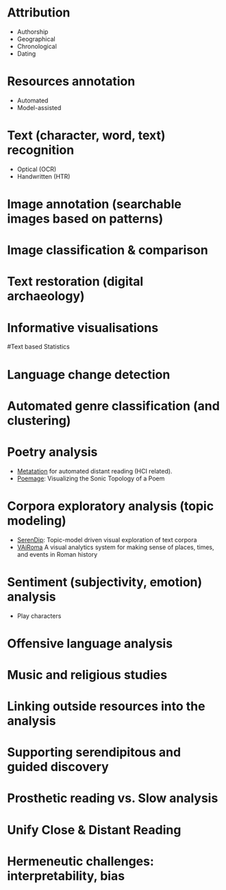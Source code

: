 
# Attribution 
 * Αuthorship
 * Geographical
 * Chronological
 * Dating

# Resources annotation
* Automated
* Model-assisted

# Text (character, word, text) recognition
 * Optical (OCR)
 * Handwritten (HTR)

# Image annotation (searchable images based on patterns)

# Image classification & comparison

# Text restoration (digital archaeology)

# Informative visualisations
#Text based Statistics 

# Language change detection

# Automated genre classification (and clustering)

# Poetry analysis
  * [Metatation](https://dl.acm.org/doi/10.1145/3131609) for automated distant reading (HCI related).
  * [Poemage](https://www.cs.utah.edu/~miriah/publications/poemage.pdf): Visualizing the Sonic Topology of a Poem

# Corpora exploratory analysis (topic modeling)
  * [SerenDip](https://graphics.cs.wisc.edu/Papers/2014/AKVWG14/Preprint.pdf): Topic-model driven visual exploration of text corpora
  * [VAiRoma](https://www.researchgate.net/publication/282526444_VAiRoma_A_Visual_Analytics_System_for_Making_Sense_of_Places_Times_and_Events_in_Roman_History) A visual analytics system for making sense of places, times, and events in Roman history

# Sentiment (subjectivity, emotion) analysis
 * Play characters

# Offensive language analysis

# Music and religious studies

# Linking outside resources into the analysis
# Supporting serendipitous and guided discovery
# Prosthetic reading vs. Slow analysis
# Unify Close & Distant Reading  
# Hermeneutic challenges: interpretability, bias
